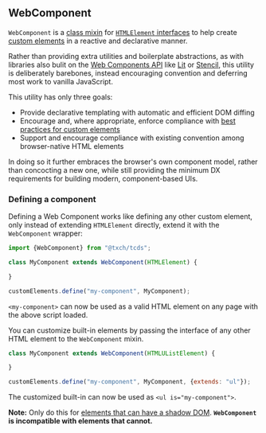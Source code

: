 ## WebComponent
`WebComponent` is a [class mixin](https://justinfagnani.com/2015/12/21/real-mixins-with-javascript-classes/) for [`HTMLElement` interfaces](https://developer.mozilla.org/en-US/docs/Web/API/HTMLElement) to help create [custom elements](https://developer.mozilla.org/en-US/docs/Web/Web_Components/Using_custom_elements) in a reactive and declarative manner.

Rather than providing extra utilities and boilerplate abstractions, as with libraries also bulit on the [Web Components API](https://developer.mozilla.org/en-US/docs/Web/Web_Components) like [Lit](https://lit.dev/) or [Stencil](https://stenciljs.com/), this utility is deliberately barebones, instead encouraging convention and deferring most work to vanilla JavaScript.

This utility has only three goals:

* Provide declarative templating with automatic and efficient DOM diffing
* Encourage and, where appropriate, enforce compliance with [best practices for custom elements](https://web.dev/custom-elements-best-practices/)
* Support and encourage compliance with existing convention among browser-native HTML elements

In doing so it further embraces the browser's own component model, rather than concocting a new one, while still providing the minimum DX requirements for building modern, component-based UIs.

### Defining a component
Defining a Web Component works like defining any other custom element, only instead of extending `HTMLElement` directly, extend it with the `WebComponent` wrapper:

```js
import {WebComponent} from "@txch/tcds";

class MyComponent extends WebComponent(HTMLElement) {

}

customElements.define("my-component", MyComponent);
```

`<my-component>` can now be used as a valid HTML element on any page with the above script loaded.

You can customize built-in elements by passing the interface of any other HTML element to the `WebComponent` mixin.

```js
class MyComponent extends WebComponent(HTMLUListElement) {

}

customElements.define("my-component", MyComponent, {extends: "ul"});
```

The customized built-in can now be used as `<ul is="my-component">`.

**Note:** Only do this for [elements that can have a shadow DOM](https://developer.mozilla.org/en-US/docs/Web/API/Element/attachShadow#elements_you_can_attach_a_shadow_to). **`WebComponent` is incompatible with elements that cannot.**
